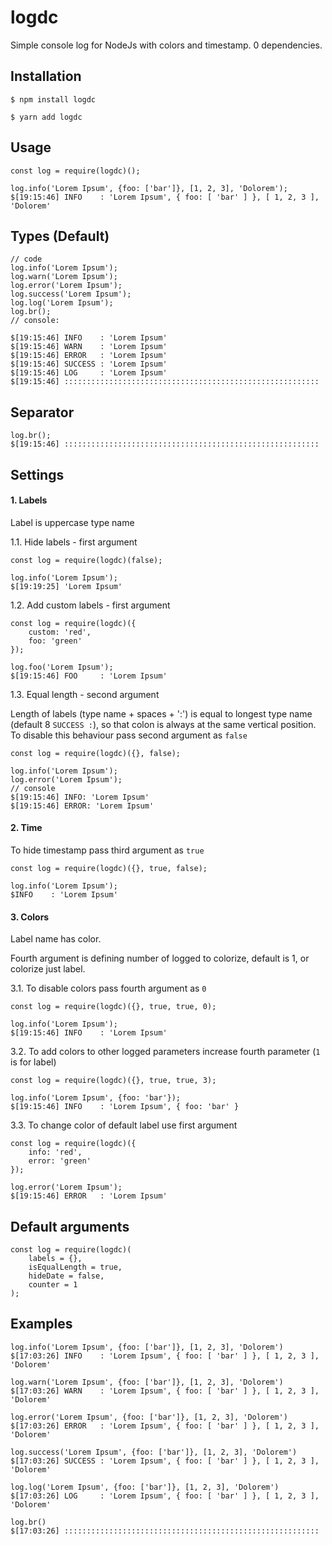 # logdc
Simple console log for NodeJs with colors and timestamp.
0 dependencies.


## Installation

```
$ npm install logdc
```

```
$ yarn add logdc
```

## Usage

```
const log = require(logdc)();

log.info('Lorem Ipsum', {foo: ['bar']}, [1, 2, 3], 'Dolorem');
$[19:15:46] INFO    : 'Lorem Ipsum', { foo: [ 'bar' ] }, [ 1, 2, 3 ], 'Dolorem'
```

## Types (Default)

```
// code
log.info('Lorem Ipsum');
log.warn('Lorem Ipsum');
log.error('Lorem Ipsum');
log.success('Lorem Ipsum');
log.log('Lorem Ipsum');
log.br();
// console:

$[19:15:46] INFO    : 'Lorem Ipsum'
$[19:15:46] WARN    : 'Lorem Ipsum'
$[19:15:46] ERROR   : 'Lorem Ipsum'
$[19:15:46] SUCCESS : 'Lorem Ipsum'
$[19:15:46] LOG     : 'Lorem Ipsum'
$[19:15:46] ::::::::::::::::::::::::::::::::::::::::::::::::::::::::: 
```

## Separator

```
log.br();
$[19:15:46] :::::::::::::::::::::::::::::::::::::::::::::::::::::::::
```

## Settings

#### 1. Labels

Label is uppercase type name

 1.1. Hide labels - first argument

```
const log = require(logdc)(false);

log.info('Lorem Ipsum');
$[19:19:25] 'Lorem Ipsum'

```

 1.2. Add custom labels - first argument

```
const log = require(logdc)({
	custom: 'red',
	foo: 'green'
});

log.foo('Lorem Ipsum');
$[19:15:46] FOO     : 'Lorem Ipsum'
```

 1.3. Equal length - second argument

Length of labels (type name + spaces + ':') is equal to longest type name (default 8 `SUCCESS :`),
so that colon is always at the same vertical position. To disable this behaviour pass second argument as `false`

```
const log = require(logdc)({}, false);

log.info('Lorem Ipsum');
log.error('Lorem Ipsum');
// console
$[19:15:46] INFO: 'Lorem Ipsum'
$[19:15:46] ERROR: 'Lorem Ipsum'
```

#### 2. Time

To hide timestamp pass third argument as `true`

```
const log = require(logdc)({}, true, false);

log.info('Lorem Ipsum');
$INFO    : 'Lorem Ipsum'
```

#### 3. Colors

Label name has color.

Fourth argument is defining number of logged to colorize, default is 1, or colorize just label.

 3.1. To disable colors pass fourth argument as `0`

```
const log = require(logdc)({}, true, true, 0);

log.info('Lorem Ipsum');
$[19:15:46] INFO    : 'Lorem Ipsum'
```

 3.2. To add colors to other logged parameters increase fourth parameter (`1` is for label)

```
const log = require(logdc)({}, true, true, 3);

log.info('Lorem Ipsum', {foo: 'bar'});
$[19:15:46] INFO    : 'Lorem Ipsum', { foo: 'bar' }
```

 3.3. To change color of default label use first argument

```
const log = require(logdc)({
	info: 'red',
	error: 'green'
});

log.error('Lorem Ipsum');
$[19:15:46] ERROR   : 'Lorem Ipsum'
```

## Default arguments

```
const log = require(logdc)(
	labels = {},
	isEqualLength = true,
	hideDate = false,
	counter = 1
);
```

## Examples

```
log.info('Lorem Ipsum', {foo: ['bar']}, [1, 2, 3], 'Dolorem')
$[17:03:26] INFO    : 'Lorem Ipsum', { foo: [ 'bar' ] }, [ 1, 2, 3 ], 'Dolorem'
```

```
log.warn('Lorem Ipsum', {foo: ['bar']}, [1, 2, 3], 'Dolorem')
$[17:03:26] WARN    : 'Lorem Ipsum', { foo: [ 'bar' ] }, [ 1, 2, 3 ], 'Dolorem'
```

```
log.error('Lorem Ipsum', {foo: ['bar']}, [1, 2, 3], 'Dolorem')
$[17:03:26] ERROR   : 'Lorem Ipsum', { foo: [ 'bar' ] }, [ 1, 2, 3 ], 'Dolorem'
```

```
log.success('Lorem Ipsum', {foo: ['bar']}, [1, 2, 3], 'Dolorem')
$[17:03:26] SUCCESS : 'Lorem Ipsum', { foo: [ 'bar' ] }, [ 1, 2, 3 ], 'Dolorem'
```

```
log.log('Lorem Ipsum', {foo: ['bar']}, [1, 2, 3], 'Dolorem')
$[17:03:26] LOG     : 'Lorem Ipsum', { foo: [ 'bar' ] }, [ 1, 2, 3 ], 'Dolorem'
```

```
log.br()
$[17:03:26] :::::::::::::::::::::::::::::::::::::::::::::::::::::::::
```
